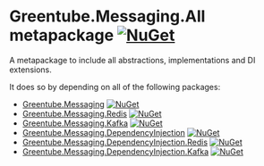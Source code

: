 # Greentube.Messaging.All metapackage [![NuGet](https://img.shields.io/nuget/v/Greentube.Messaging.All.svg)](https://www.nuget.org/packages/Greentube.Messaging.All/)

A metapackage to include all abstractions, implementations and DI extensions.

It does so by depending on all of the following packages:

* [Greentube.Messaging](https://github.com/Greentube/Messaging/tree/master/src/Greentube.Messaging) [![NuGet](https://img.shields.io/nuget/v/Greentube.Messaging.svg)](https://www.nuget.org/packages/Greentube.Messaging/)
* [Greentube.Messaging.Redis](https://github.com/Greentube/Messaging/tree/master/src/Greentube.Messaging.Redis) [![NuGet](https://img.shields.io/nuget/v/Greentube.Messaging.Redis.svg)](https://www.nuget.org/packages/Greentube.Messaging.Redis/)
* [Greentube.Messaging.Kafka](https://github.com/Greentube/Messaging/tree/master/src/Greentube.Messaging.Kafka) [![NuGet](https://img.shields.io/nuget/v/Greentube.Messaging.Kafka.svg)](https://www.nuget.org/packages/Greentube.Messaging.Kafka/)
* [Greentube.Messaging.DependencyInjection](https://github.com/Greentube/Messaging/tree/master/src/Greentube.Messaging.DependencyInjection) [![NuGet](https://img.shields.io/nuget/v/Greentube.Messaging.DependencyInjection.svg)](https://www.nuget.org/packages/Greentube.Messaging.DependencyInjection/)
* [Greentube.Messaging.DependencyInjection.Redis](https://github.com/Greentube/Messaging/tree/master/src/Greentube.Messaging.DependencyInjection.Redis) [![NuGet](https://img.shields.io/nuget/v/Greentube.Messaging.DependencyInjection.Redis.svg)](https://www.nuget.org/packages/Greentube.Messaging.DependencyInjection.Redis/)
* [Greentube.Messaging.DependencyInjection.Kafka](https://github.com/Greentube/Messaging/tree/master/src/Greentube.Messaging.DependencyInjection.Kafka) [![NuGet](https://img.shields.io/nuget/v/Greentube.Messaging.DependencyInjection.Kafka.svg)](https://www.nuget.org/packages/Greentube.Messaging.DependencyInjection.Kafka/)